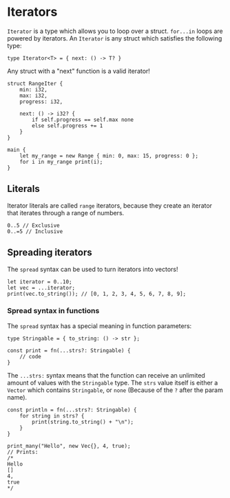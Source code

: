 
# Iterators

`Iterator` is a type which allows you to loop over a struct. `for...in` loops are powered by iterators. An `Iterator` is any struct which satisfies the following type:

```
type Iterator<T> = { next: () -> T? }
```

Any struct with a "next" function is a valid iterator!


```
struct RangeIter {
    min: i32,
    max: i32,
    progress: i32,

    next: () -> i32? {
        if self.progress == self.max none 
        else self.progress += 1
    }
}

main {
    let my_range = new Range { min: 0, max: 15, progress: 0 };
    for i in my_range print(i);
}
```


## Literals

Iterator literals are called `range` iterators, because they create an iterator that iterates through a range of numbers.

```
0..5 // Exclusive
0..=5 // Inclusive
```

## Spreading iterators

The `spread` syntax can be used to turn iterators into vectors!

```
let iterator = 0..10;
let vec = ...iterator;
print(vec.to_string()); // [0, 1, 2, 3, 4, 5, 6, 7, 8, 9];
```

### Spread syntax in functions

The `spread` syntax has a special meaning in function parameters:

```
type Stringable = { to_string: () -> str };

const print = fn(...strs?: Stringable) {
    // code
}
```

The `...strs:` syntax means that the function can receive an unlimited amount of values with the `Stringable` type. The `strs` value itself is either a `Vector` which contains `Stringable`, or `none` (Because of the `?` after the param name).

```
const println = fn(...strs?: Stringable) {
    for string in strs? {
        print(string.to_string() + "\n");
    }
}

print_many("Hello", new Vec{}, 4, true); 
// Prints:
/*
Hello
[]
4,
true
*/
```